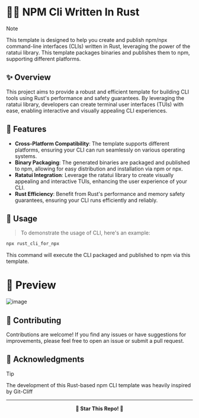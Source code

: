 # 🧗‍♀️ NPM Cli Written In Rust

> [!NOTE]
> This template is designed to help you create and publish npm/npx command-line interfaces (CLIs) written in Rust, leveraging the power of the ratatui library. This template packages binaries and publishes them to npm, supporting different platforms.

## ✨ Overview

This project aims to provide a robust and efficient template for building CLI tools using Rust's performance and safety guarantees. By leveraging the ratatui library, developers can create terminal user interfaces (TUIs) with ease, enabling interactive and visually appealing CLI experiences.

## 🥗 Features

- **Cross-Platform Compatibility**: The template supports different platforms, ensuring your CLI can run seamlessly on various operating systems.
- **Binary Packaging**: The generated binaries are packaged and published to npm, allowing for easy distribution and installation via npm or npx.
- **Ratatui Integration**: Leverage the ratatui library to create visually appealing and interactive TUIs, enhancing the user experience of your CLI.
- **Rust Efficiency**: Benefit from Rust's performance and memory safety guarantees, ensuring your CLI runs efficiently and reliably.

## 🌻 Usage

> To demonstrate the usage of CLI, here's an example:

```bash
npx rust_cli_for_npx
```

This command will execute the CLI packaged and published to npm via this template.

# 🐫 Preview

![image](https://github.com/ArnavK-09/rust_cli_for_npx/assets/69188140/08d5f412-3900-48a5-bb2d-ea13de1bd162)



## 🍄 Contributing

Contributions are welcome! If you find any issues or have suggestions for improvements, please feel free to open an issue or submit a pull request.

## 🍤 Acknowledgments

> [!TIP]
>
> The development of this Rust-based npm CLI template was heavily inspired by Git-Cliff


---

<p align="center"><strong> 🌟 Star This Repo! 🌟 </strong></p>

